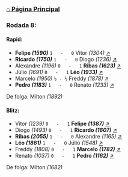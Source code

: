 ### [⌂ Página Principal](https://grupo-de-xadrez.github.io/)

### Rodada 8:

#### Rapid:

* **Felipe *(1590)*** `1   -   0` Vitor *(1304)* [↗](https://www.lichess.org/il8Y1UYr) 
* **Ricardo *(1750)*** `1   -   0` Diogo *(1236)* [↗](https://www.lichess.org/676T5NmF) 
* Alexandre *(1196)* `0   -   1` **Ribas *(1623)*** [↗](https://www.lichess.org/v82wftGd) 
* Júlio *(1691)* `0   -   1` **Léo *(1933)*** [↗](https://www.lichess.org/Y3GmBysX) 
* Marcelo *(1950)* `½ - ½` Freddy *(1878)* [↗](https://www.lichess.org/ULDJhyiK) 
* **Pedro *(1183)*** `1   -   0` Renato *(1233)* [↗](https://www.lichess.org/eHkRZq9s) 

De folga: Milton *(1892)*

#### Blitz:

* Vitor *(1239)* `0   -   1` **Felipe *(1387)*** [↗](https://www.lichess.org/PoxhQGHP) 
* Diogo *(1493)* `0   -   1` **Ricardo *(1607)*** [↗](https://www.lichess.org/tOKohgQf) 
* **Ribas *(2055)*** `1   -   0` Alexandre *(1165)* [↗](https://www.lichess.org/1QNCTqCm) 
* **Léo *(1861)*** `1   -   0` Júlio *(1548)* [↗](https://www.lichess.org/vhpeAYWf) 
* Freddy *(1808)* `0   -   1` **Marcelo *(1782)*** [↗](https://www.lichess.org/aQvQgFvB) 
* Renato *(1037)* `0   -   1` **Pedro *(1162)*** [↗](https://www.lichess.org/xt6SEfF6) 

De folga: Milton *(1682)*

